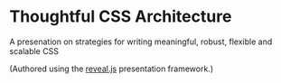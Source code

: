 # Thoughtful CSS Architecture

A presenation on strategies for writing meaningful, robust, flexible and scalable CSS

(Authored using the [reveal.js](https://github.com/hakimel/reveal.js) presentation framework.)

